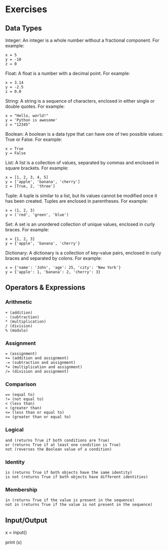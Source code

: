 # Exercises

## Data Types

Integer: An integer is a whole number without a fractional component. For example:

```
x = 5
y = -10
z = 0
```

Float: A float is a number with a decimal point. For example:

```
x = 3.14
y = -2.5
z = 0.0
```

String: A string is a sequence of characters, enclosed in either single or double quotes. For example:

```
x = "Hello, world!"
y = 'Python is awesome'
z = "12345"
```

Boolean: A boolean is a data type that can have one of two possible values: True or False. For example:

```
x = True
y = False
```

List: A list is a collection of values, separated by commas and enclosed in square brackets. For example:

```
x = [1, 2, 3, 4, 5]
y = ['apple', 'banana', 'cherry']
z = [True, 2, 'three']
```

Tuple: A tuple is similar to a list, but its values cannot be modified once it has been created. Tuples are enclosed in parentheses. For example:

```
x = (1, 2, 3)
y = ('red', 'green', 'blue')
```

Set: A set is an unordered collection of unique values, enclosed in curly braces. For example:

```
x = {1, 2, 3}
y = {'apple', 'banana', 'cherry'}
```

Dictionary: A dictionary is a collection of key-value pairs, enclosed in curly braces and separated by colons. For example:

```
x = {'name': 'John', 'age': 25, 'city': 'New York'}
y = {'apple': 1, 'banana': 2, 'cherry': 3}
```

## Operators & Expressions

### Arithmetic

```
+ (addition)
- (subtraction)
* (multiplication)
/ (division)
% (modulo)
```

### Assignment

```
= (assignment)
+= (addition and assignment)
-= (subtraction and assignment)
*= (multiplication and assignment)
/= (division and assignment)
```

### Comparison

```
== (equal to)
!= (not equal to)
< (less than)
> (greater than)
<= (less than or equal to)
>= (greater than or equal to)
```

### Logical

```
and (returns True if both conditions are True)
or (returns True if at least one condition is True)
not (reverses the Boolean value of a condition)
```

### Identity

```
is (returns True if both objects have the same identity)
is not (returns True if both objects have different identities)
```

### Membership

```
in (returns True if the value is present in the sequence)
not in (returns True if the value is not present in the sequence)
```

## Input/Output

x = input()

print (x)
